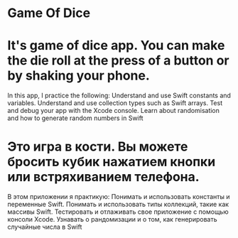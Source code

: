 # Game Of Dice
# It's game of dice app. You can make the die roll at the press of a button or by shaking your phone. 


In this app, I practice the following:
Understand and use Swift constants and variables.
Understand and use collection types such as Swift arrays.
Test and debug your app with the Xcode console.
Learn about randomisation and how to generate random numbers in Swift

# Это игра в кости. Вы можете бросить кубик нажатием кнопки или встряхиванием телефона.

В этом приложении я практикую:
Понимать и использовать константы и переменные Swift.
Понимать и использовать типы коллекций, такие как массивы Swift.
Тестировать и отлаживать свое приложение с помощью консоли Xcode.
Узнавать о рандомизации и о том, как генерировать случайные числа в Swift
